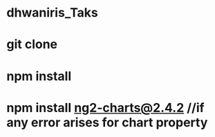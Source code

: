 # dhwaniris_Taks

# git clone
# npm install
# npm install  ng2-charts@2.4.2 //if  any error arises for chart property